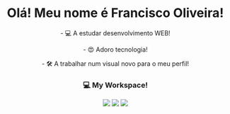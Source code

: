 <h1 align='center'>
Olá! Meu nome é Francisco Oliveira!
</h1>
<p align='center'>
- 💻 A estudar desenvolvimento WEB!
</p>
<p align='center'>
- 😍 Adoro tecnologia!
</p>
<p align='center'>
- 🛠 A trabalhar num visual novo para o meu perfil!
</p>

<h3 align='center'>
💻 My Workspace!
</h3>

<p align='center'>
<img src="https://img.shields.io/badge/Windows-0078D6?style=for-the-badge&logo=windows&logoColor=white" />
<img src="https://img.shields.io/badge/Firefox_Browser-FF7139?style=for-the-badge&logo=Firefox-Browser&logoColor=white" />
<img src="https://img.shields.io/badge/nvidia-gtx%201650-%2376B900.svg?&style=for-the-badge&logo=nvidia&logoColor=white" />
</p>

